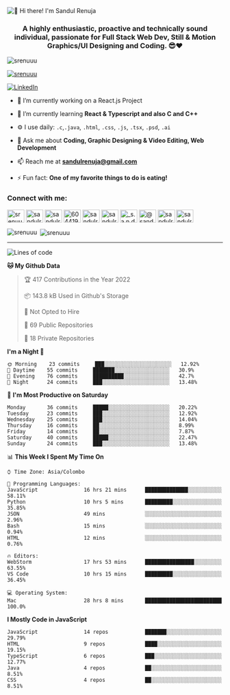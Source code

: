 <img src="https://user-images.githubusercontent.com/49369577/97047278-562d0200-1596-11eb-8a4f-656b2acf2b6a.gif" alt="👋 Hi there! I'm Sandul Renuja" title="👋 Hi there! I'm Sandul Renuja"/>
<h3 align="center">A highly enthusiastic, proactive and technically sound individual, passionate for Full Stack Web Dev, Still & Motion Graphics/UI Designing and Coding. 😎❤</h3>

<p align="left"> <img src="https://komarev.com/ghpvc/?username=srenuuu&label=Profile%20views&color=43cc11&style=flat" alt="srenuuu" /> </p>

<p align="left"> <a href="https://github.com/ryo-ma/github-profile-trophy"><img src="https://github-profile-trophy.vercel.app/?username=srenuuu&title=Commit,PullRequest,Repository" alt="srenuuu" /></a> </p>

<p align="left">
   <a href="https://linkedin.com/in/sandulr/" target="_blank">
      <img src="https://img.shields.io/badge/-Sandul Renuja-blue?style=for-the-badge&logo=Linkedin" alt="LinkedIn">
   </a>
</p>

- 🔭 I’m currently working on a React.js Project
- 🌱 I’m currently learning **React & Typescript and also C and C++**
- ⚙️ I use daily: `.c`,`.java`, `.html`, `.css`, `.js`, `.tsx`, `.psd`, `.ai`
- 💬 Ask me about **Coding, Graphic Designing & Video Editing, Web Development**
- 📫 Reach me at **sandulrenuja@gmail.com**

- ⚡ Fun fact: **One of my favorite things to do is eating!**

<h3 align="left">Connect with me:</h3>
<p align="left">
<a href="https://dev.to/srenuuu" target="blank"><img align="center" src="https://cdn.jsdelivr.net/npm/simple-icons@3.0.1/icons/dev-dot-to.svg" alt="srenuuu" height="30" width="40" /></a>
<a href="https://twitter.com/sandulr" target="blank"><img align="center" src="https://cdn.jsdelivr.net/npm/simple-icons@3.0.1/icons/twitter.svg" alt="sandulr" height="30" width="40" /></a>
<a href="https://linkedin.com/in/sandulr" target="blank"><img align="center" src="https://cdn.jsdelivr.net/npm/simple-icons@3.0.1/icons/linkedin.svg" alt="sandulr" height="30" width="40" /></a>
<a href="https://stackoverflow.com/users/6044198" target="blank"><img align="center" src="https://cdn.jsdelivr.net/npm/simple-icons@3.0.1/icons/stackoverflow.svg" alt="6044198" height="30" width="40" /></a>
<a href="https://kaggle.com/sandulrenuja" target="blank"><img align="center" src="https://cdn.jsdelivr.net/npm/simple-icons@3.0.1/icons/kaggle.svg" alt="sandulrenuja" height="30" width="40" /></a>
<a href="https://fb.com/sandulrenuja" target="blank"><img align="center" src="https://cdn.jsdelivr.net/npm/simple-icons@3.0.1/icons/facebook.svg" alt="sandulrenuja" height="30" width="40" /></a>
<a href="https://instagram.com/_s.a.n.d.u.l_" target="blank"><img align="center" src="https://cdn.jsdelivr.net/npm/simple-icons@3.0.1/icons/instagram.svg" alt="_s.a.n.d.u.l_" height="30" width="40" /></a>
<a href="https://medium.com/@sandulrenuja" target="blank"><img align="center" src="https://cdn.jsdelivr.net/npm/simple-icons@3.0.1/icons/medium.svg" alt="@sandulrenuja" height="30" width="40" /></a>
<a href="https://www.codechef.com/users/sandulr" target="blank"><img align="center" src="https://cdn.jsdelivr.net/npm/simple-icons@3.1.0/icons/codechef.svg" alt="sandulr" height="30" width="40" /></a>
<a href="https://www.hackerrank.com/sandulrenuja" target="blank"><img align="center" src="https://cdn.jsdelivr.net/npm/simple-icons@3.0.1/icons/hackerrank.svg" alt="sandulrenuja" height="30" width="40" /></a>
</p>


<p><img align="left" src="https://github-readme-stats.vercel.app/api/top-langs?username=srenuuu&show_icons=true&locale=en&layout=compact" alt="srenuuu" /></p>

<p>&nbsp;<img align="center" src="https://github-readme-stats.vercel.app/api?username=srenuuu&show_icons=true&locale=en" alt="srenuuu" /></p>

<hr>

<!--START_SECTION:waka-->
![Lines of code](https://img.shields.io/badge/From%20Hello%20World%20I%27ve%20Written-0%20lines%20of%20code-blue)

**🐱 My Github Data** 

> 🏆 417 Contributions in the Year 2022
 > 
> 📦 143.8 kB Used in Github's Storage 
 > 
> 🚫 Not Opted to Hire
 > 
> 📜 69 Public Repositories
 > 
> 🔑 18 Private Repositories 

**I'm a Night 🦉** 

```text
🌞 Morning    23 commits     ███░░░░░░░░░░░░░░░░░░░░░░   12.92% 
🌆 Daytime    55 commits     ███████░░░░░░░░░░░░░░░░░░   30.9% 
🌃 Evening    76 commits     ██████████░░░░░░░░░░░░░░░   42.7% 
🌙 Night      24 commits     ███░░░░░░░░░░░░░░░░░░░░░░   13.48%

```
📅 **I'm Most Productive on Saturday** 

```text
Monday       36 commits     █████░░░░░░░░░░░░░░░░░░░░   20.22% 
Tuesday      23 commits     ███░░░░░░░░░░░░░░░░░░░░░░   12.92% 
Wednesday    25 commits     ███░░░░░░░░░░░░░░░░░░░░░░   14.04% 
Thursday     16 commits     ██░░░░░░░░░░░░░░░░░░░░░░░   8.99% 
Friday       14 commits     ██░░░░░░░░░░░░░░░░░░░░░░░   7.87% 
Saturday     40 commits     █████░░░░░░░░░░░░░░░░░░░░   22.47% 
Sunday       24 commits     ███░░░░░░░░░░░░░░░░░░░░░░   13.48%

```


📊 **This Week I Spent My Time On** 

```text
⌚︎ Time Zone: Asia/Colombo

💬 Programming Languages: 
JavaScript               16 hrs 21 mins      ██████████████░░░░░░░░░░░   58.11% 
Python                   10 hrs 5 mins       █████████░░░░░░░░░░░░░░░░   35.85% 
JSON                     49 mins             ░░░░░░░░░░░░░░░░░░░░░░░░░   2.96% 
Bash                     15 mins             ░░░░░░░░░░░░░░░░░░░░░░░░░   0.94% 
HTML                     12 mins             ░░░░░░░░░░░░░░░░░░░░░░░░░   0.76%

🔥 Editors: 
WebStorm                 17 hrs 53 mins      ████████████████░░░░░░░░░   63.55% 
VS Code                  10 hrs 15 mins      █████████░░░░░░░░░░░░░░░░   36.45%

💻 Operating System: 
Mac                      28 hrs 8 mins       █████████████████████████   100.0%

```

**I Mostly Code in JavaScript** 

```text
JavaScript               14 repos            ███████░░░░░░░░░░░░░░░░░░   29.79% 
HTML                     9 repos             ████░░░░░░░░░░░░░░░░░░░░░   19.15% 
TypeScript               6 repos             ███░░░░░░░░░░░░░░░░░░░░░░   12.77% 
Java                     4 repos             ██░░░░░░░░░░░░░░░░░░░░░░░   8.51% 
CSS                      4 repos             ██░░░░░░░░░░░░░░░░░░░░░░░   8.51%

```



<!--END_SECTION:waka-->
